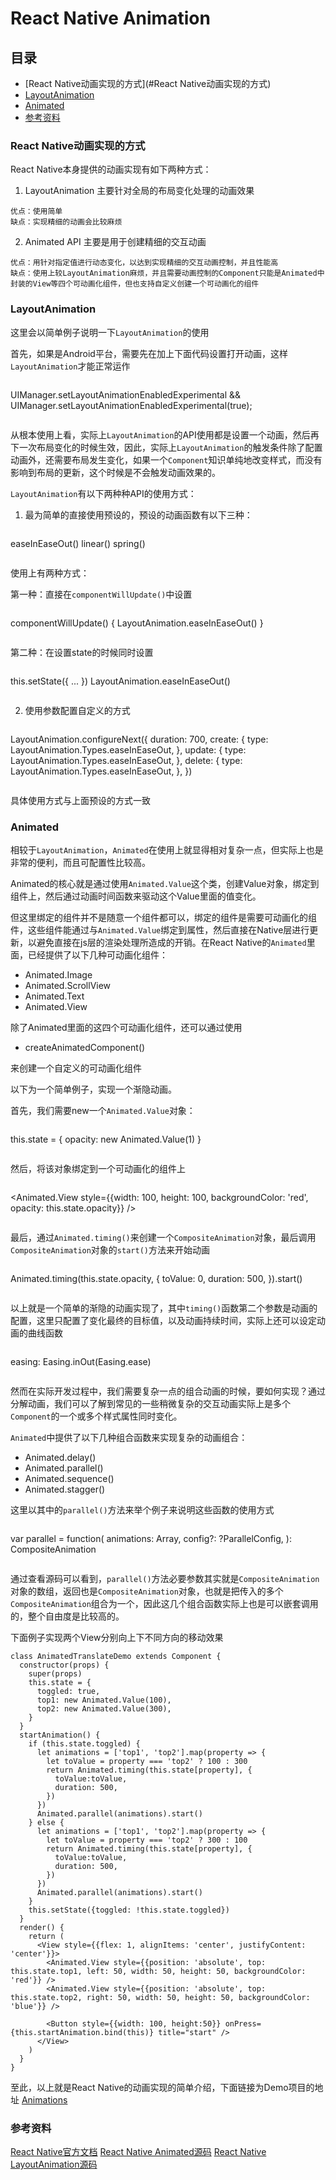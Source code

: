 # React Native Animation

## 目录
* [React Native动画实现的方式](#React Native动画实现的方式)
* [LayoutAnimation](#LayoutAnimation)
* [Animated](#Animated)
* [参考资料](#参考资料)

<a name="React Native动画实现的方式"></a>
### React Native动画实现的方式
React Native本身提供的动画实现有如下两种方式：

1. LayoutAnimation
主要针对全局的布局变化处理的动画效果
```
优点：使用简单
缺点：实现精细的动画会比较麻烦
```

2. Animated API
主要是用于创建精细的交互动画
```
优点：用针对指定值进行动态变化，以达到实现精细的交互动画控制，并且性能高
缺点：使用上较LayoutAnimation麻烦，并且需要动画控制的Component只能是Animated中封装的View等四个可动画化组件，但也支持自定义创建一个可动画化的组件
```

<a name="LayoutAnimation"></a>
### LayoutAnimation
这里会以简单例子说明一下`LayoutAnimation`的使用

首先，如果是Android平台，需要先在加上下面代码设置打开动画，这样`LayoutAnimation`才能正常运作

> ```
 UIManager.setLayoutAnimationEnabledExperimental && UIManager.setLayoutAnimationEnabledExperimental(true);
> ```

从根本使用上看，实际上`LayoutAnimation`的API使用都是设置一个动画，然后再下一次布局变化的时候生效，因此，实际上`LayoutAnimation`的触发条件除了配置动画外，还需要布局发生变化，如果一个`Component`知识单纯地改变样式，而没有影响到布局的更新，这个时候是不会触发动画效果的。

`LayoutAnimation`有以下两种种API的使用方式：

1. 最为简单的直接使用预设的，预设的动画函数有以下三种：

> ```
 easeInEaseOut()
 linear()
 spring()
> ```

使用上有两种方式：

第一种：直接在`componentWillUpdate()`中设置

> ```
 componentWillUpdate() {
   LayoutAnimation.easeInEaseOut()
 }
> ```

第二种：在设置state的时候同时设置

> ```
this.setState({
      ...
})
LayoutAnimation.easeInEaseOut()
> ```

2. 使用参数配置自定义的方式

> ```
LayoutAnimation.configureNext({
 duration: 700,
 create: {
   type: LayoutAnimation.Types.easeInEaseOut,
 },
 update: {
   type: LayoutAnimation.Types.easeInEaseOut,
 },
 delete: {
   type: LayoutAnimation.Types.easeInEaseOut,
 },
})
> ```

具体使用方式与上面预设的方式一致

<a name="Animated"></a>
### Animated
相较于`LayoutAnimation`，`Animated`在使用上就显得相对复杂一点，但实际上也是非常的便利，而且可配置性比较高。

Animated的核心就是通过使用`Animated.Value`这个类，创建Value对象，绑定到组件上，然后通过动画时间函数来驱动这个Value里面的值变化。

但这里绑定的组件并不是随意一个组件都可以，绑定的组件是需要可动画化的组件，这些组件能通过与`Animated.Value`绑定到属性，然后直接在Native层进行更新，以避免直接在js层的渲染处理所造成的开销。在React Native的`Animated`里面，已经提供了以下几种可动画化组件：

- Animated.Image
- Animated.ScrollView
- Animated.Text
- Animated.View

除了Animated里面的这四个可动画化组件，还可以通过使用

- createAnimatedComponent()

来创建一个自定义的可动画化组件

以下为一个简单例子，实现一个渐隐动画。

首先，我们需要new一个`Animated.Value`对象：

> ```
this.state = {
 opacity: new Animated.Value(1)
}
> ```

然后，将该对象绑定到一个可动画化的组件上

> ```
<Animated.View style={{width: 100, height: 100, backgroundColor: 'red', opacity: this.state.opacity}} />
> ```

最后，通过`Animated.timing()`来创建一个`CompositeAnimation`对象，最后调用`CompositeAnimation`对象的`start()`方法来开始动画

> ```
Animated.timing(this.state.opacity, {
	toValue: 0,
	duration: 500,
}).start()
> ```

以上就是一个简单的渐隐的动画实现了，其中`timing()`函数第二个参数是动画的配置，这里只配置了变化最终的目标值，以及动画持续时间，实际上还可以设定动画的曲线函数

> ```
easing: Easing.inOut(Easing.ease)
> ```

然而在实际开发过程中，我们需要复杂一点的组合动画的时候，要如何实现？通过分解动画，我们可以了解到常见的一些稍微复杂的交互动画实际上是多个`Component`的一个或多个样式属性同时变化。

`Animated`中提供了以下几种组合函数来实现复杂的动画组合：

 - Animated.delay()
 - Animated.parallel()
 - Animated.sequence()
 - Animated.stagger()
 
这里以其中的`parallel()`方法来举个例子来说明这些函数的使用方式
 
> ```
var parallel = function(
  animations: Array<CompositeAnimation>,
  config?: ?ParallelConfig,
): CompositeAnimation
> ```

通过查看源码可以看到，`parallel()`方法必要参数其实就是`CompositeAnimation`对象的数组，返回也是`CompositeAnimation`对象，也就是把传入的多个`CompositeAnimation`组合为一个，因此这几个组合函数实际上也是可以嵌套调用的，整个自由度是比较高的。

下面例子实现两个View分别向上下不同方向的移动效果

```
class AnimatedTranslateDemo extends Component {
  constructor(props) {
    super(props)
    this.state = {
      toggled: true,
      top1: new Animated.Value(100),
      top2: new Animated.Value(300),
    }
  }
  startAnimation() {
    if (this.state.toggled) {
      let animations = ['top1', 'top2'].map(property => {
        let toValue = property === 'top2' ? 100 : 300
        return Animated.timing(this.state[property], {
          toValue:toValue,
          duration: 500,
        })
      })
      Animated.parallel(animations).start()
    } else {
      let animations = ['top1', 'top2'].map(property => {
        let toValue = property === 'top2' ? 300 : 100
        return Animated.timing(this.state[property], {
          toValue:toValue,
          duration: 500,
        })
      })
      Animated.parallel(animations).start()
    }
    this.setState({toggled: !this.state.toggled})
  }
  render() {
    return (
      <View style={{flex: 1, alignItems: 'center', justifyContent: 'center'}}>
        <Animated.View style={{position: 'absolute', top: this.state.top1, left: 50, width: 50, height: 50, backgroundColor: 'red'}} />
        <Animated.View style={{position: 'absolute', top: this.state.top2, right: 50, width: 50, height: 50, backgroundColor: 'blue'}} />

        <Button style={{width: 100, height:50}} onPress={this.startAnimation.bind(this)} title="start" />
      </View>
    )
  }
}
```

至此，以上就是React Native的动画实现的简单介绍，下面链接为Demo项目的地址
[Animations](http://)

<a name="参考资料"></a>
### 参考资料
[React Native官方文档](http://facebook.github.io/react-native/docs/animations.html)
[React Native Animated源码](https://github.com/facebook/react-native/tree/master/Libraries/Animated/src)
[React Native LayoutAnimation源码](https://github.com/facebook/react-native/blob/master/Libraries/LayoutAnimation/LayoutAnimation.js)


